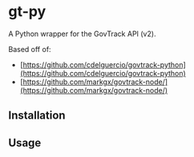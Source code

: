 gt-py
==========

A Python wrapper for the GovTrack API (v2).

Based off of:
- [https://github.com/cdelguercio/govtrack-python](https://github.com/cdelguercio/govtrack-python)
- [https://github.com/markgx/govtrack-node/](https://github.com/markgx/govtrack-node/)

Installation
--------------


Usage
-------------

####

